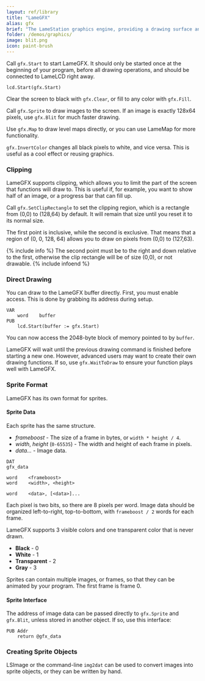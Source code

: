 ```yaml
---
layout: ref/library 
title: "LameGFX"
alias: gfx
brief: "The LameStation graphics engine, providing a drawing surface and basic drawing functions."
folder: /demos/graphics/
image: blit.png
icon: paint-brush
---
```


Call `gfx.Start` to start LameGFX. It should only be started once at the beginning of your program, before all drawing operations, and should be connected to LameLCD right away.

```
lcd.Start(gfx.Start)
```

Clear the screen to black with `gfx.Clear`, or fill to any color with `gfx.Fill`.

Call `gfx.Sprite` to draw images to the screen. If an image is exactly 128x64 pixels, use `gfx.Blit` for much faster drawing.

Use `gfx.Map` to draw level maps directly, or you can use LameMap for more functionality.

`gfx.InvertColor` changes all black pixels to white, and vice versa. This is useful as a cool effect or reusing graphics.

### Clipping

LameGFX supports clipping, which allows you to limit the part of the screen that functions will draw to. This is useful if, for example, you want to show half of an image, or a progress bar that can fill up.

Call `gfx.SetClipRectangle` to set the clipping region, which is a rectangle from (0,0) to (128,64) by default. It will remain that size until you reset it to its normal size.

The first point is inclusive, while the second is exclusive. That means that a region of (0, 0, 128, 64) allows you to draw on pixels from (0,0) to (127,63).

{% include info %}
The second point must be to the right and down relative to the first, otherwise the clip rectangle will be of size (0,0), or not drawable.
{% include infoend %}

### Direct Drawing

You can draw to the LameGFX buffer directly. First, you must enable access. This is done by grabbing its address during setup.

```
VAR
    word    buffer
PUB
    lcd.Start(buffer := gfx.Start)
```

You can now access the 2048-byte block of memory pointed to by `buffer`.

LameGFX will wait until the previous drawing command is finished before starting a new one. However, advanced users may want to create their own drawing functions. If so, use `gfx.WaitToDraw` to ensure your function plays well with LameGFX.

### Sprite Format

LameGFX has its own format for sprites.

#### Sprite Data

Each sprite has the same structure.

- *frameboost* - The size of a frame in bytes, or `width * height / 4`.
- *width*, *height* (`0-65535`) - The width and height of each frame in pixels.
- *data...* - Image data.

```
DAT
gfx_data

word    <frameboost>
word    <width>, <height>

word    <data>, [<data>]...
```

Each pixel is two bits, so there are 8 pixels per word. Image data should be organized left-to-right, top-to-bottom, with `frameboost / 2` words for each frame.

LameGFX supports 3 visible colors and one transparent color that is never drawn.

- **Black** - 0
- **White** - 1
- **Transparent** - 2
- **Gray** - 3

Sprites can contain multiple images, or frames, so that they can be animated by your program. The first frame is frame 0.

#### Sprite Interface

The address of image data can be passed directly to `gfx.Sprite` and `gfx.Blit`, unless stored in another object. If so, use this interface:

```
PUB Addr
    return @gfx_data
```

### Creating Sprite Objects

LSImage or the command-line `img2dat` can be used to convert images into sprite objects, or they can be written by hand.
